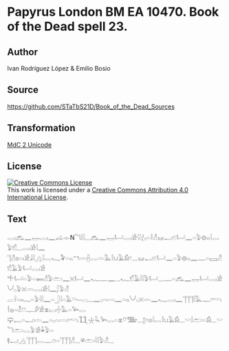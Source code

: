 ﻿# Papyrus London BM EA 10470. Book of the Dead spell 23.

## Author 

Ivan Rodríguez López & Emilio Bosio

## Source 

https://github.com/STaTbS21D/Book_of_the_Dead_Sources

## Transformation 

[MdC 2 Unicode](https://statbs21d.github.io/mdc2unicode.html)

## License 

<a rel="license" href="http://creativecommons.org/licenses/by/4.0/"><img alt="Creative Commons License" style="border-width:0" src="https://i.creativecommons.org/l/by/4.0/88x31.png" /></a><br />This work is licensed under a <a rel="license" href="http://creativecommons.org/licenses/by/4.0/">Creative Commons Attribution 4.0 International License</a>.

## Text 

<hiero><rubrum>𓂋𓏤𓃹𓈖𓉿𓂋𓏤𓈖</rubrum>𓊩𓁹N<rubrum>𓆓𓌃𓇋𓈓𓃹𓈖𓉿𓂡𓂋𓏤𓀀𓇋𓋔</rubrum>𓊪𓏏𓎛𓀭𓊠𓂝𓏲𓂡𓈖𓏏𓅱𓊗𓏭𓇋𓂋𓅱𓀸𓈓𓂋𓏤𓀀𓇋𓈖<br>
𓊹𓀭𓊖𓏏𓏤𓀀𓇍𓇋𓂻𓇋𓂋𓆑𓅝𓏏𓏭𓎔𓏝𓐢𓂋𓏝𓅓𓎛𓂓𓄿𓀁𓏲𓈓𓊠𓂝𓏲𓂡𓈖𓏏𓅱𓊗𓏭𓈖𓊃𓏏𓈙𓀭𓀸𓄿𓅱𓂡𓂋𓏤𓀀<br>
𓍚𓂡𓏏𓅱𓏏𓍃𓀭𓅱𓂧𓈖𓏴𓂡𓈖𓆑𓊃𓈖𓈓𓆑𓀸𓄿𓇋𓇋𓅱𓂡𓈓𓊃𓏏<rubrum>𓃹𓈖𓉿𓂡𓂋𓏤𓀀𓄋𓊪𓅱𓏴𓏝𓂋𓏤𓀀𓇋𓈖</rubrum>𓆄𓅱𓀭<br>
𓐝𓍐𓏏𓏤𓆑𓏏𓅱𓇋𓇋𓈖𓏏𓃀𓇋𓏏𓄿𓎺𓄑𓊌𓈓𓈖𓊪𓏏𓇯𓈖𓏏𓏭𓄋𓊪𓏴𓏝𓈖𓆑𓂋𓏤𓈖𓊹𓊹𓊹𓇋𓅓𓊃𓏌𓎢𓏤𓌂𓐍𓏏𓁴𓈞𓊃𓀔𓀀𓁷𓏤𓐞𓏤𓏶𓅓𓏏𓅨𓂋<br>
𓊡𓉻𓏏𓂝𓏝𓈖𓏏𓊪𓏏𓇯𓏌𓎢𓏤𓃅𓇼𓆗𓅨𓂋𓏏𓁷𓄣𓅢𓈓𓉺𓏌𓊖<rubrum>𓇋𓂋𓎛𓂓𓄿𓀁𓈓𓎟𓌃𓂧𓏏𓀁𓈓𓎟𓆓𓂧𓂋𓅱𓀀𓇓𓅱𓏏</rubrum><br>
<rubrum>𓊢𓂝𓂻</rubrum>𓊹𓊹𓊹𓂋𓊃𓇸𓏏𓊹𓊹𓊹𓀭𓈓𓋬𓂧𓇋𓇋𓅱𓀭𓈓<br></hiero>